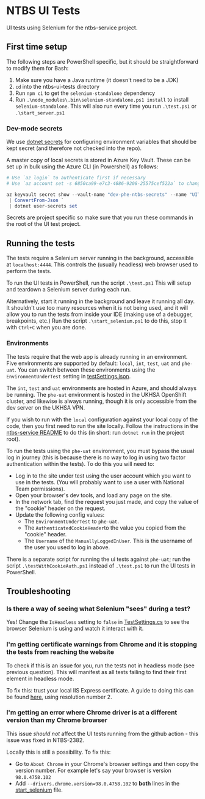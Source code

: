# NTBS UI Tests

UI tests using Selenium for the ntbs-service project.

## First time setup

The following steps are PowerShell specific, but it should be straightforward to modify them for Bash:

1. Make sure you have a Java runtime (it doesn't need to be a JDK)
2. `cd` into the ntbs-ui-tests directory
3. Run `npm ci` to get the `selenium-standalone` dependency
4. Run `.\node_modules\.bin\selenium-standalone.ps1 install` to install `selenium-standalone`.
   This will also run every time you run `.\test.ps1` or `.\start_server.ps1`

### Dev-mode secrets

We use [dotnet secrets](https://docs.microsoft.com/en-us/aspnet/core/security/app-secrets?view=aspnetcore-2.2&tabs=windowsgit)
for configuring environment variables that should be kept secret (and therefore not checked into the repo).

A master copy of local secrets is stored in Azure Key Vault. These can be set up in bulk using the Azure CLI (in Powershell) as follows:

```PowerShell
# Use `az login` to authenticate first if necessary
# Use `az account set -s 6850ca99-e7c3-4686-9208-25575cef522a` to change to phe-ntbs azure subscription

az keyvault secret show --vault-name "dev-phe-ntbs-secrets" --name "UITestsSecrets" --query value `
 | ConvertFrom-Json `
 | dotnet user-secrets set
```

Secrets are project specific so make sure that you run these commands in the root of the UI test project.

## Running the tests

The tests require a Selenium server running in the background, accessible at `localhost:4444`.
This controls the (usually headless) web browser used to perform the tests.

To run the UI tests in PowerShell, run the script `.\test.ps1` This will setup and teardown a Selenium
server during each run.

Alternatively, start it running in the background and leave it running all day. It shouldn't use too
many resources when it is not being used, and it will allow you to run the tests from inside your IDE
(making use of a debugger, breakpoints, etc.) Run the script `.\start_selenium.ps1` to do this, stop
it with `Ctrl+C` when you are done.

### Environments

The tests require that the web app is already running in an environment.
Five environments are supported by default: `local`, `int`, `test`, `uat` and `phe-uat`.
You can switch between these environments using the `EnvironmentUnderTest` setting in [testSettings.json](testSettings.json).

The `int`, `test` and `uat` environments are hosted in Azure, and should always be running. The `phe-uat` environment is hosted in the
UKHSA OpenShift cluster, and likewise is always running, though it is only accessible from the dev server on the UKHSA VPN.

If you wish to run with the `local` configuration against your local copy of the code, then you first need to run the site locally.
Follow the instructions in the [ntbs-service README](../ntbs-service/README.md) to do this (in short: run `dotnet run` in the project root).

To run the tests using the `phe-uat` environment, you must bypass the usual log in journey (this is because there is no way to log in using two
factor authentication within the tests). To do this you will need to:

- Log in to the site under test using the user account which you want to use in the tests. (You will probably want to use a user with National Team permissions).
- Open your browser's dev tools, and load any page on the site.
- In the network tab, find the request you just made, and copy the value of the "cookie" header on the request.
- Update the following config values:
  - The `EnvironmentUnderTest` to `phe-uat`.
  - The `AuthenticatedCookieHeader`to the value you copied from the "cookie" header.
  - The `Username` of the `ManuallyLoggedInUser`. This is the username of the user you used to log in above.

There is a separate script for running the ui tests against `phe-uat`; run the script `.\testWithCookieAuth.ps1` instead of `.\test.ps1` to run the UI tests in PowerShell.

## Troubleshooting

### Is there a way of seeing what Selenium "sees" during a test?
Yes! Change the `IsHeadless` setting to `false` in [TestSettings.cs](Hooks/TestConfig.cs) to see the browser Selenium
is using and watch it interact with it.

### I'm getting certificate warnings from Chrome and it is stopping the tests from reaching the website
To check if this is an issue for you, run the tests not in headless mode (see previous question). This
will manifest as all tests failing to find their first element in headless mode.

To fix this: trust your local IIS Express certificate. A guide to doing this can be found
[here](https://blogs.iis.net/robert_mcmurray/how-to-trust-the-iis-express-self-signed-certificate),
using resolution number 2.

### I'm getting an error where Chrome driver is at a different version than my Chrome browser
This issue *should not* affect the UI tests running from the github action - this issue was fixed in NTBS-2382.

Locally this is still a possibility. To fix this:
- Go to `About Chrome` in your Chrome's browser settings and then copy the version number. For example let's say your browser is version `98.0.4758.102`
- Add `--drivers.chrome.version=98.0.4758.102` to **both** lines in the [start_selenium](start_selenium.ps1) file.